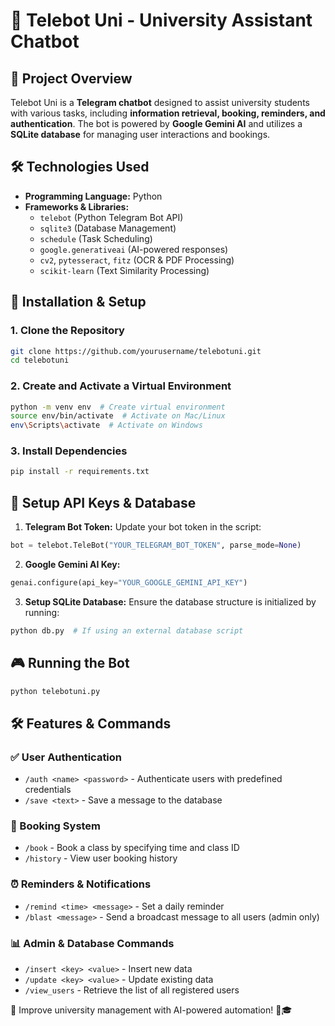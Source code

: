 # 📢 Telebot Uni - University Assistant Chatbot

## 📌 Project Overview
Telebot Uni is a **Telegram chatbot** designed to assist university students with various tasks, including **information retrieval, booking, reminders, and authentication**. The bot is powered by **Google Gemini AI** and utilizes a **SQLite database** for managing user interactions and bookings.

## 🛠️ Technologies Used
- **Programming Language:** Python
- **Frameworks & Libraries:**
  - `telebot` (Python Telegram Bot API)
  - `sqlite3` (Database Management)
  - `schedule` (Task Scheduling)
  - `google.generativeai` (AI-powered responses)
  - `cv2`, `pytesseract`, `fitz` (OCR & PDF Processing)
  - `scikit-learn` (Text Similarity Processing)

## 🚀 Installation & Setup

### 1. Clone the Repository
```sh
git clone https://github.com/yourusername/telebotuni.git
cd telebotuni
```

### 2. Create and Activate a Virtual Environment
```sh
python -m venv env  # Create virtual environment
source env/bin/activate  # Activate on Mac/Linux
env\Scripts\activate  # Activate on Windows
```

### 3. Install Dependencies
```sh
pip install -r requirements.txt
```

## 🔑 Setup API Keys & Database
1. **Telegram Bot Token:** Update your bot token in the script:
```python
bot = telebot.TeleBot("YOUR_TELEGRAM_BOT_TOKEN", parse_mode=None)
```
2. **Google Gemini AI Key:**
```python
genai.configure(api_key="YOUR_GOOGLE_GEMINI_API_KEY")
```
3. **Setup SQLite Database:** Ensure the database structure is initialized by running:
```sh
python db.py  # If using an external database script
```

## 🎮 Running the Bot
```sh
python telebotuni.py
```

## 🛠️ Features & Commands
### ✅ User Authentication
- `/auth <name> <password>` - Authenticate users with predefined credentials
- `/save <text>` - Save a message to the database

### 📅 Booking System
- `/book` - Book a class by specifying time and class ID
- `/history` - View user booking history

### ⏰ Reminders & Notifications
- `/remind <time> <message>` - Set a daily reminder
- `/blast <message>` - Send a broadcast message to all users (admin only)

### 📊 Admin & Database Commands
- `/insert <key> <value>` - Insert new data
- `/update <key> <value>` - Update existing data
- `/view_users` - Retrieve the list of all registered users


🚀 Improve university management with AI-powered automation! 🤖🎓

